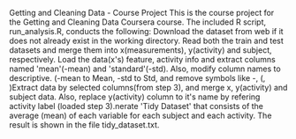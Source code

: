 Getting and Cleaning Data - Course Project
This is the course project for the Getting and Cleaning Data Coursera course.
The included R script, run_analysis.R, conducts the following:
Download the dataset from web if it does not already exist in the working directory. Read both the train and test datasets and merge them into x(measurements), y(activity) and subject, respectively. Load the data(x's) feature, activity info and extract columns named 'mean'(-mean) and 'standard'(-std). Also, modify column names to descriptive. (-mean to Mean, -std to Std, and remove symbols like -, (, )Extract data by selected columns(from step 3), and merge x, y(activity) and subject data. Also, replace y(activity) column to it's name by refering activity label (loaded step 3).nerate 'Tidy Dataset' that consists of the average (mean) of each variable for each subject and each activity. The result is shown in the file tidy_dataset.txt.
